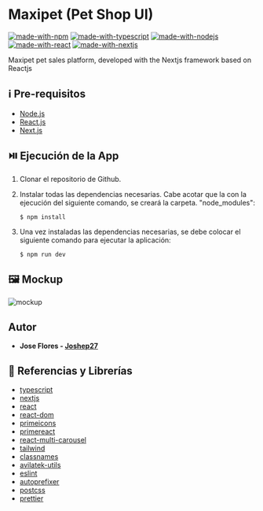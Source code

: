 # Maxipet (Pet Shop UI)

[![made-with-npm](https://img.shields.io/npm/v/npm.svg?logo=npm)](https://www.npmjs.com/)
[![made-with-typescript](https://img.shields.io/npm/v/typescript.svg?logo=typescript)](https://www.typescriptlang.org/)
[![made-with-nodejs](https://img.shields.io/npm/v/node.svg?logo=nodedotjs)](https://nodejs.org/en)
[![made-with-react](https://img.shields.io/npm/v/react.svg?logo=react)](https://react.dev/)
[![made-with-nextjs](https://img.shields.io/npm/v/react.svg?logo=react)](https://nextjs.org/)

Maxipet pet sales platform, developed with the Nextjs framework based on Reactjs

## ℹ️ Pre-requisitos

- [Node.js](https://nodejs.org/es/download/)
- [React.js](https://react.dev/)
- [Next.js](https://nextjs.org/)

## ⏯️ Ejecución de la App

1. Clonar el repositorio de Github.

1. Instalar todas las dependencias necesarias. Cabe acotar que la con la ejecución del siguiente comando, se creará la carpeta. "node_modules":

   ```
   $ npm install
   ```

1. Una vez instaladas las dependencias necesarias, se debe colocar el siguiente comando para ejecutar la aplicación:

   ```
   $ npm run dev
   ```

## 🖼️ Mockup

![mockup](./public/mockup.png)

## Autor

- **Jose Flores - [Joshep27](https://github.com/Joshep27)**

## 🎁 Referencias y Librerías

- [typescript](https://www.typescriptlang.org/)
- [nextjs](https://nextjs.org/)
- [react](https://react.dev/)
- [react-dom](https://www.npmjs.com/package/react-dom)
- [primeicons](https://primereact.org/icons/)
- [primereact](https://primereact.org/installation/)
- [react-multi-carousel](https://www.npmjs.com/package/react-multi-carousel)
- [tailwind](https://tailwindcss.com/)
- [classnames](https://www.npmjs.com/package/classnames)
- [avilatek-utils](https://www.npmjs.com/package/avilatek-zoom)
- [eslint](https://www.npmjs.com/package/eslint)
- [autoprefixer](https://www.npmjs.com/package/autoprefixer)
- [postcss](https://www.npmjs.com/package/postcss)
- [prettier](https://www.npmjs.com/package/prettier)
